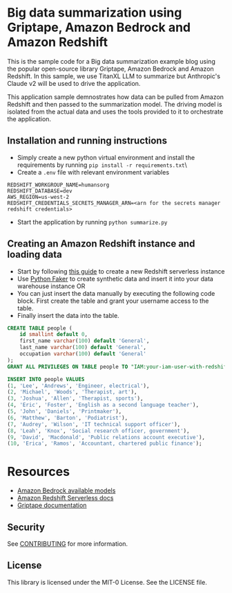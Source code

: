 # Big data summarization using Griptape, Amazon Bedrock and Amazon Redshift

This is the sample code for a Big data summarization example blog using the popular open-source library Griptape, Amazon Bedrock and Amazon Redshift. In this sample, we use TitanXL LLM to summarize but Anthropic's Claude v2 will be used to drive the application.

This application sample demnostrates how data can be pulled from Amazon Redshift and then passed to the summarization model. The driving model is isolated from the actual data and uses the tools provided to it to orchestrate the application. 

## Installation and running instructions

* Simply create a new python virtual environment and install the requirements by running `pip install -r requirements.txt`\
* Create a `.env` file with relevant environment variables

```shell
REDSHIFT_WORKGROUP_NAME=humansorg
REDSHIFT_DATABASE=dev
AWS_REGION=us-west-2
REDSHIFT_CREDENTIALS_SECRETS_MANAGER_ARN=<arn for the secrets manager redshift credentials>
```
  
* Start the application by running `python summarize.py`

## Creating an Amazon Redshift instance and loading data

* Start by following [this guide](https://docs.aws.amazon.com/redshift/latest/mgmt/serverless-console-first-time-setup.html) to create a new Redshift serverless instance
* Use [Python Faker](https://faker.readthedocs.io/en/master/) to create synthetic data and insert it into your data warehouse instance OR
* You can just insert the data manually by executing the following code block. First create the table and grant your username access to the table.
* Finally insert the data into the table.

```sql
CREATE TABLE people (
    id smallint default 0,
    first_name varchar(100) default 'General',
    last_name varchar(100) default 'General',
    occupation varchar(100) default 'General'
);
GRANT ALL PRIVILEGES ON TABLE people TO "IAM:your-iam-user-with-redshift-access";
```

```sql
INSERT INTO people VALUES
(1, 'Lee', 'Andrews', 'Engineer, electrical'),
(2, 'Michael', 'Woods', 'Therapist, art'),
(3, 'Joshua', 'Allen', 'Therapist, sports'),
(4, 'Eric', 'Foster', 'English as a second language teacher'),
(5, 'John', 'Daniels', 'Printmaker'),
(6, 'Matthew', 'Barton', 'Podiatrist'),
(7, 'Audrey', 'Wilson', 'IT technical support officer'),
(8, 'Leah', 'Knox', 'Social research officer, government'),
(9, 'David', 'Macdonald', 'Public relations account executive'),
(10, 'Erica', 'Ramos', 'Accountant, chartered public finance');
```

# Resources

* [Amazon Bedrock available models](https://aws.amazon.com/bedrock/)
* [Amazon Redshift Serverless docs](https://docs.aws.amazon.com/redshift/latest/mgmt/serverless-whatis.html)
* [Griptape documentation](https://docs.griptape.ai/)


## Security

See [CONTRIBUTING](CONTRIBUTING.md#security-issue-notifications) for more information.

## License

This library is licensed under the MIT-0 License. See the LICENSE file.

